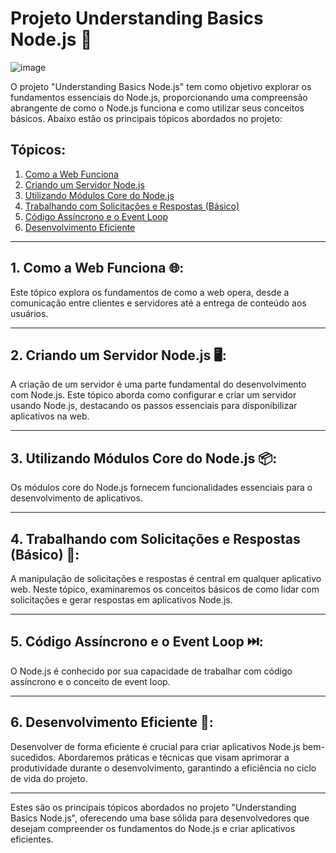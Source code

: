 # Projeto Understanding Basics Node.js 🚀

![image](https://github.com/htamagnus/nodejs-apis/assets/85269068/e8081c38-0e19-4c65-9ee7-32b1c4667387)


O projeto "Understanding Basics Node.js" tem como objetivo explorar os fundamentos essenciais do Node.js, proporcionando uma compreensão abrangente de como o Node.js funciona e como utilizar seus conceitos básicos. Abaixo estão os principais tópicos abordados no projeto:

## Tópicos:
1. [Como a Web Funciona](#1-como-a-web-funciona)
2. [Criando um Servidor Node.js](#2-criando-um-servidor-node.js)
3. [Utilizando Módulos Core do Node.js](#3-utilizando-módulos-core-do-node.js)
4. [Trabalhando com Solicitações e Respostas (Básico)](#4-trabalhando-com-solicitações-e-respostas-(básico))
5. [Código Assíncrono e o Event Loop](#5-código-assíncrono-e-o-event-loop)
6. [Desenvolvimento Eficiente](#6-desenvolvimento-eficiente)

---

## 1. Como a Web Funciona 🌐:

Este tópico explora os fundamentos de como a web opera, desde a comunicação entre clientes e servidores até a entrega de conteúdo aos usuários.

---

## 2. Criando um Servidor Node.js 🖥️:

A criação de um servidor é uma parte fundamental do desenvolvimento com Node.js. Este tópico aborda como configurar e criar um servidor usando Node.js, destacando os passos essenciais para disponibilizar aplicativos na web.

---

## 3. Utilizando Módulos Core do Node.js 📦:

Os módulos core do Node.js fornecem funcionalidades essenciais para o desenvolvimento de aplicativos.

---

## 4. Trabalhando com Solicitações e Respostas (Básico) 🔄:

A manipulação de solicitações e respostas é central em qualquer aplicativo web. Neste tópico, examinaremos os conceitos básicos de como lidar com solicitações e gerar respostas em aplicativos Node.js.

---

## 5. Código Assíncrono e o Event Loop ⏭️:

O Node.js é conhecido por sua capacidade de trabalhar com código assíncrono e o conceito de event loop.

---

## 6. Desenvolvimento Eficiente 🚀:

Desenvolver de forma eficiente é crucial para criar aplicativos Node.js bem-sucedidos. Abordaremos práticas e técnicas que visam aprimorar a produtividade durante o desenvolvimento, garantindo a eficiência no ciclo de vida do projeto.

---

Estes são os principais tópicos abordados no projeto "Understanding Basics Node.js", oferecendo uma base sólida para desenvolvedores que desejam compreender os fundamentos do Node.js e criar aplicativos eficientes.
